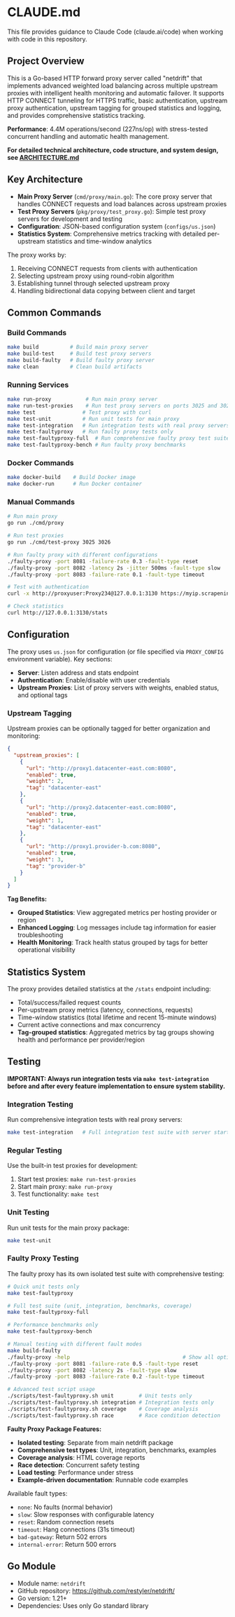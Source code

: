 # CLAUDE.md

This file provides guidance to Claude Code (claude.ai/code) when working with code in this repository.

## Project Overview

This is a Go-based HTTP forward proxy server called "netdrift" that implements advanced weighted load balancing across multiple upstream proxies with intelligent health monitoring and automatic failover. It supports HTTP CONNECT tunneling for HTTPS traffic, basic authentication, upstream proxy authentication, upstream tagging for grouped statistics and logging, and provides comprehensive statistics tracking.

**Performance**: 4.4M operations/second (227ns/op) with stress-tested concurrent handling and automatic health management.

**For detailed technical architecture, code structure, and system design, see [ARCHITECTURE.md](ARCHITECTURE.md)**

## Key Architecture

- **Main Proxy Server** (`cmd/proxy/main.go`): The core proxy server that handles CONNECT requests and load balances across upstream proxies
- **Test Proxy Servers** (`pkg/proxy/test_proxy.go`): Simple test proxy servers for development and testing
- **Configuration**: JSON-based configuration system (`configs/us.json`)
- **Statistics System**: Comprehensive metrics tracking with detailed per-upstream statistics and time-window analytics

The proxy works by:
1. Receiving CONNECT requests from clients with authentication
2. Selecting upstream proxy using round-robin algorithm
3. Establishing tunnel through selected upstream proxy
4. Handling bidirectional data copying between client and target

## Common Commands

### Build Commands
```bash
make build          # Build main proxy server
make build-test     # Build test proxy servers
make build-faulty   # Build faulty proxy server
make clean          # Clean build artifacts
```

### Running Services
```bash
make run-proxy           # Run main proxy server
make run-test-proxies    # Run test proxy servers on ports 3025 and 3026
make test               # Test proxy with curl
make test-unit          # Run unit tests for main proxy
make test-integration   # Run integration tests with real proxy servers
make test-faultyproxy   # Run faulty proxy tests only
make test-faultyproxy-full  # Run comprehensive faulty proxy test suite
make test-faultyproxy-bench # Run faulty proxy benchmarks
```

### Docker Commands
```bash
make docker-build    # Build Docker image
make docker-run      # Run Docker container
```

### Manual Commands
```bash
# Run main proxy
go run ./cmd/proxy

# Run test proxies
go run ./cmd/test-proxy 3025 3026

# Run faulty proxy with different configurations
./faulty-proxy -port 8081 -failure-rate 0.3 -fault-type reset
./faulty-proxy -port 8082 -latency 2s -jitter 500ms -fault-type slow
./faulty-proxy -port 8083 -failure-rate 0.1 -fault-type timeout

# Test with authentication
curl -x http://proxyuser:Proxy234@127.0.0.1:3130 https://myip.scrapeninja.net

# Check statistics
curl http://127.0.0.1:3130/stats
```

## Configuration

The proxy uses `us.json` for configuration (or file specified via `PROXY_CONFIG` environment variable). Key sections:
- **Server**: Listen address and stats endpoint
- **Authentication**: Enable/disable with user credentials
- **Upstream Proxies**: List of proxy servers with weights, enabled status, and optional tags

### Upstream Tagging

Upstream proxies can be optionally tagged for better organization and monitoring:

```json
{
  "upstream_proxies": [
    {
      "url": "http://proxy1.datacenter-east.com:8080",
      "enabled": true,
      "weight": 2,
      "tag": "datacenter-east"
    },
    {
      "url": "http://proxy2.datacenter-east.com:8080", 
      "enabled": true,
      "weight": 1,
      "tag": "datacenter-east"
    },
    {
      "url": "http://proxy1.provider-b.com:8080",
      "enabled": true,
      "weight": 3,
      "tag": "provider-b"
    }
  ]
}
```

**Tag Benefits:**
- **Grouped Statistics**: View aggregated metrics per hosting provider or region
- **Enhanced Logging**: Log messages include tag information for easier troubleshooting
- **Health Monitoring**: Track health status grouped by tags for better operational visibility

## Statistics System

The proxy provides detailed statistics at the `/stats` endpoint including:
- Total/success/failed request counts
- Per-upstream proxy metrics (latency, connections, requests)
- Time-window statistics (total lifetime and recent 15-minute windows)
- Current active connections and max concurrency
- **Tag-grouped statistics**: Aggregated metrics by tag groups showing health and performance per provider/region

## Testing

**IMPORTANT: Always run integration tests via `make test-integration` before and after every feature implementation to ensure system stability.**

### Integration Testing
Run comprehensive integration tests with real proxy servers:
```bash
make test-integration   # Full integration test suite with server startup/teardown
```

### Regular Testing
Use the built-in test proxies for development:
1. Start test proxies: `make run-test-proxies`
2. Start main proxy: `make run-proxy`
3. Test functionality: `make test`

### Unit Testing
Run unit tests for the main proxy package:
```bash
make test-unit
```

### Faulty Proxy Testing
The faulty proxy has its own isolated test suite with comprehensive testing:

```bash
# Quick unit tests only
make test-faultyproxy

# Full test suite (unit, integration, benchmarks, coverage)
make test-faultyproxy-full

# Performance benchmarks only
make test-faultyproxy-bench

# Manual testing with different fault modes
make build-faulty
./faulty-proxy -help                                    # Show all options
./faulty-proxy -port 8081 -failure-rate 0.5 -fault-type reset
./faulty-proxy -port 8082 -latency 2s -fault-type slow
./faulty-proxy -port 8083 -failure-rate 0.2 -fault-type timeout

# Advanced test script usage
./scripts/test-faultyproxy.sh unit        # Unit tests only
./scripts/test-faultyproxy.sh integration # Integration tests only
./scripts/test-faultyproxy.sh coverage    # Coverage analysis
./scripts/test-faultyproxy.sh race        # Race condition detection
```

**Faulty Proxy Package Features:**
- **Isolated testing**: Separate from main netdrift package
- **Comprehensive test types**: Unit, integration, benchmarks, examples
- **Coverage analysis**: HTML coverage reports
- **Race detection**: Concurrent safety testing
- **Load testing**: Performance under stress
- **Example-driven documentation**: Runnable code examples

Available fault types:
- `none`: No faults (normal behavior)
- `slow`: Slow responses with configurable latency
- `reset`: Random connection resets
- `timeout`: Hang connections (31s timeout)
- `bad-gateway`: Return 502 errors
- `internal-error`: Return 500 errors

## Go Module

- Module name: `netdrift`
- GitHub repository: https://github.com/restyler/netdrift/
- Go version: 1.21+
- Dependencies: Uses only Go standard library